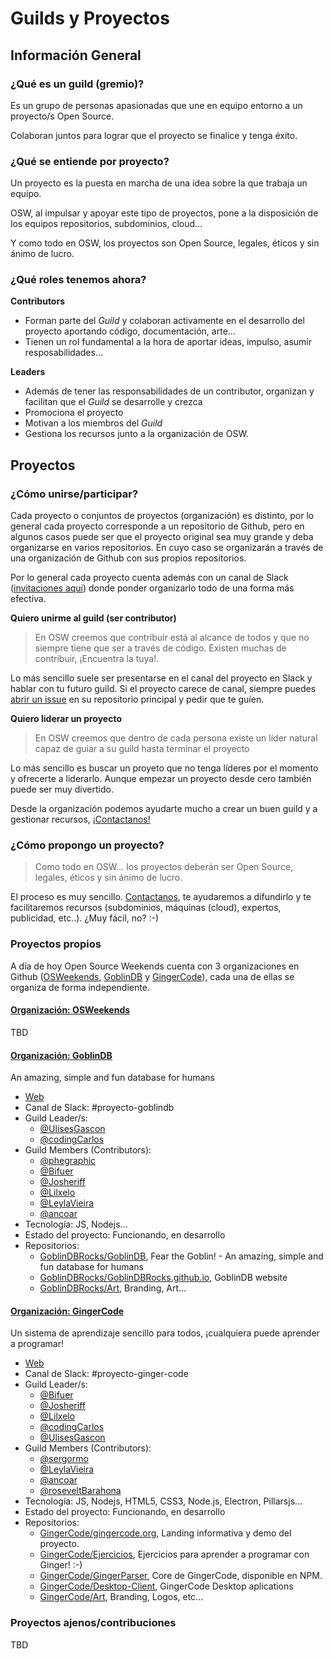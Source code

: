 # Guilds y Proyectos

## Información General

### ¿Qué es un guild (gremio)?

Es un grupo de personas apasionadas que une en equipo entorno a un proyecto/s Open Source. 

Colaboran juntos para lograr que el proyecto se finalice y tenga éxito.


### ¿Qué se entiende por proyecto?

Un proyecto es la puesta en marcha de una idea sobre la que trabaja un equipo. 

OSW, al impulsar y apoyar este tipo de proyectos, pone a la disposición de los equipos repositorios, subdominios, cloud... 

Y como todo en OSW, los proyectos son Open Source, legales, éticos y sin ánimo de lucro.

### ¿Qué roles tenemos ahora?

**Contributors**
- Forman parte del *Guild* y colaboran activamente en el desarrollo del proyecto aportando código, documentación, arte...
- Tienen un rol fundamental a la hora de aportar ideas, impulso, asumir resposabilidades...

**Leaders**
- Además de tener las responsabilidades de un contributor, organizan y facilitan que el *Guild* se desarrolle y crezca
- Promociona el proyecto
- Motivan a los miembros del *Guild*
- Gestiona los recursos junto a la organización de OSW.


## Proyectos

### ¿Cómo unirse/participar?

Cada proyecto o conjuntos de proyectos (organización) es distinto, por lo general cada proyecto corresponde a un repositorio de Github, pero en algunos casos puede ser que el proyecto original sea muy grande y deba organizarse en varios repositorios. En cuyo caso se organizarán a través de una organización de Github con sus propios repositorios.

Por lo general cada proyecto cuenta además con un canal de Slack ([invitaciones aquí](http://invitations-osweekends.herokuapp.com/)) donde ponder organizarlo todo de una forma más efectiva. 

**Quiero unirme al guild (ser contributor)**

> En OSW creemos que contribuir está al alcance de todos y que no siempre tiene que ser a través de código. Existen muchas de contribuir, ¡Encuentra la tuya!.

Lo más sencillo suele ser presentarse en el canal del proyecto en Slack y hablar con tu futuro guild. Si el proyecto carece de canal, siempre puedes [abrir un issue](https://guides.github.com/features/issues/) en su repositorio principal y pedir que te guíen.

**Quiero liderar un proyecto**

> En OSW creemos que dentro de cada persona existe un líder natural capaz de guiar a su guild hasta terminar el proyecto

Lo más sencillo es buscar un proyeto que no tenga líderes por el momento y ofrecerte a liderarlo. Aunque empezar un proyecto desde cero también puede ser muy divertido.

Desde la organización podemos ayudarte mucho a crear un buen guild y a gestionar recursos, [¡Contactanos!](../README.md#contactar-con-la-organización)

### ¿Cómo propongo un proyecto?

> Como todo en OSW... los proyectos deberán ser Open Source, legales, éticos y sin ánimo de lucro.

El proceso es muy sencillo. [Contactanos](https://github.com/OSWeekends/Organizacion#contactar-con-la-organización), te ayudaremos a difundirlo y te facilitaremos recursos (subdominios, máquinas (cloud), expertos, publicidad, etc..). ¿Muy fácil, no? :-)

### Proyectos propios

A día de hoy Open Source Weekends cuenta con 3 organizaciones en Github ([OSWeekends](https://github.com/OSWeekends), [GoblinDB](https://github.com/GoblinDBRocks) y [GingerCode](https://github.com/GingerCode)), cada una de ellas se organiza de forma independiente.


#### [Organización: OSWeekends](https://github.com/OSWeekends)

TBD

#### [Organización: GoblinDB](https://github.com/GoblinDBRocks)

An amazing, simple and fun database for humans

- [Web](http://goblindb.org)
- Canal de Slack: #proyecto-goblindb
- Guild Leader/s: 
	- [@UlisesGascon](https://github.com/UlisesGascon)
	- [@codingCarlos](https://github.com/codingCarlos)
- Guild Members (Contributors):
	- [@phegraphic](https://github.com/phegraphic)
	- [@Bifuer](https://github.com/bifuer)
	- [@Josheriff](https://github.com/Josheriff)
	- [@Lilxelo](https://github.com/lilxelo)
	- [@LeylaVieira](https://github.com/LeylaVieira)
	- [@ancoar](https://github.com/ancoar)
- Tecnología: JS, Nodejs...
- Estado del proyecto: Funcionando, en desarrollo
- Repositorios:
	- [GoblinDBRocks/GoblinDB](https://github.com/GoblinDBRocks/GoblinDB), Fear the Goblin! - An amazing, simple and fun database for humans
	- [GoblinDBRocks/GoblinDBRocks.github.io](https://github.com/GoblinDBRocks/GoblinDBRocks.github.io), GoblinDB website
	- [GoblinDBRocks/Art](https://github.com/GoblinDBRocks/Art), Branding, Art...


#### [Organización: GingerCode](https://github.com/GingerCode)

Un sistema de aprendizaje sencillo para todos, ¡cualquiera puede aprender a programar!

- [Web](http://gingercode.org)
- Canal de Slack: #proyecto-ginger-code
- Guild Leader/s: 
	- [@Bifuer](https://github.com/bifuer)
	- [@Josheriff](https://github.com/Josheriff)
	- [@Lilxelo](https://github.com/lilxelo)
	- [@codingCarlos](https://github.com/codingCarlos)
	- [@UlisesGascon](https://github.com/UlisesGascon)
- Guild Members (Contributors):
	- [@sergormo](https://github.com/sergormo)
	- [@LeylaVieira](https://github.com/LeylaVieira)
	- [@ancoar](https://github.com/ancoar)
	- [@roseveltBarahona](https://github.com/roseveltBarahona)
- Tecnología: JS, Nodejs, HTML5, CSS3, Node.js, Electron, Pillarsjs...
- Estado del proyecto: Funcionando, en desarrollo
- Repositorios:
	- [GingerCode/gingercode.org](https://github.com/GingerCode/gingercode.org), Landing informativa y demo del proyecto.
	- [GingerCode/Ejercicios](https://github.com/GingerCode/Ejercicios), Ejercicios para aprender a programar con Ginger! :-)
	- [GingerCode/GingerParser](https://github.com/GingerCode/GingerParser), Core de GingerCode, disponible en NPM.
	- [GingerCode/Desktop-Client](https://github.com/GingerCode/Desktop-Client), GingerCode Desktop aplications
	- [GingerCode/Art](https://github.com/GingerCode/Art), Branding, Logos, etc...



### Proyectos ajenos/contribuciones
TBD

